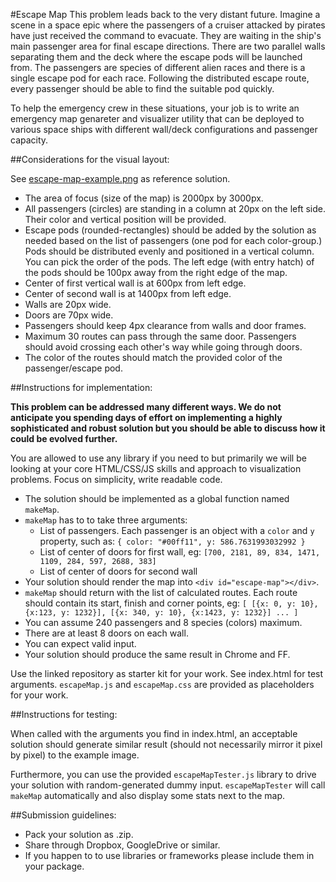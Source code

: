 #Escape Map
This problem leads back to the very distant future. Imagine a scene in a space epic where the passengers of a cruiser attacked by pirates have just received the command to evacuate. They are waiting in the ship's main passenger area for final escape directions. There are two parallel walls separating them and the deck where the escape pods will be launched from. The passengers are species of different alien races and there is a single escape pod for each race. Following the distributed escape route, every passenger should be able to find the suitable pod quickly.

To help the emergency crew in these situations, your job is to write an emergency map genareter and visualizer utility that can be deployed to various space ships with different wall/deck configurations and passenger capacity.

##Considerations for the visual layout:

See [escape-map-example.png](escape-map-example.png) as reference solution.

- The area of focus (size of the map) is 2000px by 3000px.
- All passengers (circles) are standing in a column at 20px on the left side. Their color and vertical position will be provided.
- Escape pods (rounded-rectangles) should be added by the solution as needed based on the list of passengers (one pod for each color-group.) Pods should be distributed evenly and positioned in a vertical column. You can pick the order of the pods. The left edge (with entry hatch) of the pods should be 100px away from the right edge of the map.
- Center of first vertical wall is at 600px from left edge.
- Center of second wall is at 1400px from left edge.
- Walls are 20px wide.
- Doors are 70px wide.
- Passengers should keep 4px clearance from walls and door frames.
- Maximum 30 routes can pass through the same door. Passengers should avoid crossing each other's way while going through doors.
- The color of the routes should match the provided color of the passenger/escape pod.

##Instructions for implementation:

__This problem can be addressed many different ways. We do not anticipate you spending days of effort on implementing a highly sophisticated and robust solution but you should be able to discuss how it could be evolved further.__

You are allowed to use any library if you need to but primarily we will be looking at your core HTML/CSS/JS skills and approach to visualization problems. Focus on simplicity, write readable code.

- The solution should be implemented as a global function named `makeMap`.
- `makeMap` has to to take three arguments:
	- List of passengers. Each passenger is an object with a `color` and `y` property, such as: `{ color: "#00ff11", y: 586.7631993032992 }`
	- List of center of doors for first wall, eg: `[700, 2181, 89, 834, 1471, 1109, 284, 597, 2688, 383]`
	- List of center of doors for second wall
- Your solution should render the map into `<div id="escape-map"></div>`.
- `makeMap` should return with the list of calculated routes. Each route should contain its start, finish and corner points, eg:
`[ [{x: 0, y: 10}, {x:123, y: 1232}], [{x: 340, y: 10}, {x:1423, y: 1232}] ... ]`
- You can assume 240 passengers and 8 species (colors) maximum. 
- There are at least 8 doors on each wall.
- You can expect valid input.
- Your solution should produce the same result in Chrome and FF.

Use the linked repository as starter kit for your work. See index.html for test arguments. `escapeMap.js` and `escapeMap.css` are provided as placeholders for your work. 

##Instructions for testing:

When called with the arguments you find in index.html, an acceptable solution should generate similar result (should not necessarily mirror it pixel by pixel) to the example image. 

Furthermore, you can use the provided `escapeMapTester.js` library to drive your solution with random-generated dummy input. `escapeMapTester` will call `makeMap` automatically and also display some stats next to the map. 

##Submission guidelines:

- Pack your solution as .zip.
- Share through Dropbox, GoogleDrive or similar.
- If you happen to to use libraries or frameworks please include them in your package.
